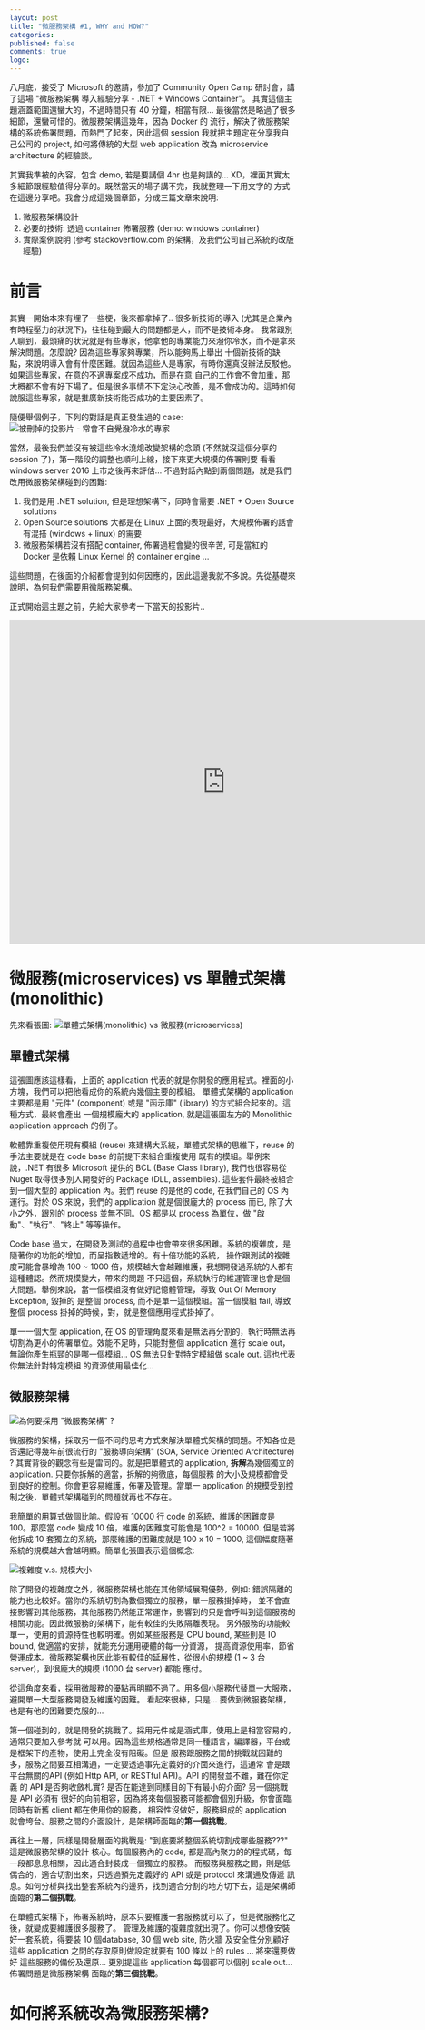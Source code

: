 ```yaml
---
layout: post
title: "微服務架構 #1, WHY and HOW?"
categories:
published: false
comments: true
logo: 
---
```


八月底，接受了 Microsoft 的邀請，參加了 Community Open Camp 研討會，講了這場 "微服務架構 導入經驗分享 - .NET + Windows Container"。
其實這個主題涵蓋範圍還蠻大的，不過時間只有 40 分鐘，相當有限... 最後當然是略過了很多細節，還蠻可惜的。微服務架構這幾年，因為 Docker 的
流行，解決了微服務架構的系統佈署問題，而熱門了起來，因此這個 session 我就把主題定在分享我自己公司的 project, 如何將傳統的大型 web application
改為 microservice architecture 的經驗談。

其實我準被的內容，包含 demo, 若是要講個 4hr 也是夠講的... XD，裡面其實太多細節跟經驗值得分享的。既然當天的場子講不完，我就整理一下用文字的
方式在這邊分享吧。我會分成這幾個章節，分成三篇文章來說明:
1. 微服務架構設計
2. 必要的技術: 透過 container 佈署服務 (demo: windows container)
3. 實際案例說明 (參考 stackoverflow.com 的架構，及我們公司自己系統的改版經驗)

<!--more-->

# 前言

其實一開始本來有埋了一些梗，後來都拿掉了.. 很多新技術的導入 (尤其是企業內有時程壓力的狀況下)，往往碰到最大的問題都是人，而不是技術本身。
我常跟別人聊到，最頭痛的狀況就是有些專家，他拿他的專業能力來潑你冷水，而不是拿來解決問題。怎麼說? 因為這些專家夠專業，所以能夠馬上舉出
十個新技術的缺點，來說明導入會有什麼困難。就因為這些人是專家，有時你還真沒辦法反駁他。如果這些專家，在意的不適專案成不成功，而是在意
自己的工作會不會加重，那大概都不會有好下場了。但是很多事情不下定決心改善，是不會成功的。這時如何說服這些專家，就是推廣新技術能否成功的主要因素了。

隨便舉個例子，下列的對話是真正發生過的 case:
![被刪掉的投影片 - 常會不自覺潑冷水的專家](/wp-content/uploads/2016/09/microservice-slides-03.PNG)

當然，最後我們並沒有被這些冷水澆熄改變架構的念頭 (不然就沒這個分享的 session 了)，第一階段的調整也順利上線，接下來更大規模的佈署則要
看看 windows server 2016 上市之後再來評估... 不過對話內點到兩個問題，就是我們改用微服務架構碰到的困難:
1. 我們是用 .NET solution, 但是理想架構下，同時會需要 .NET + Open Source solutions
2. Open Source solutions 大都是在 Linux 上面的表現最好，大規模佈署的話會有混搭 (windows + linux) 的需要
3. 微服務架構若沒有搭配 container, 佈署過程會變的很辛苦, 可是當紅的 Docker 是依賴 Linux Kernel 的 container engine ...

這些問題，在後面的介紹都會提到如何因應的，因此這邊我就不多說。先從基礎來說明，為何我們需要用微服務架構。

正式開始這主題之前，先給大家參考一下當天的投影片..
<iframe src="http://www.slideshare.net/chickenwu/slideshelf" width="760px" height="570px" frameborder="0" marginwidth="0" marginheight="0" scrolling="no" style="border:none;" allowfullscreen webkitallowfullscreen mozallowfullscreen></iframe>

# 微服務(microservices) vs 單體式架構(monolithic)

先來看張圖:
![單體式架構(monolithic) vs 微服務(microservices)](/wp-content/uploads/2016/09/microservice-slides-06.PNG)


## 單體式架構

這張圖應該這樣看，上面的 application 代表的就是你開發的應用程式。裡面的小方塊，我們可以把他看成你的系統內幾個主要的模組。
單體式架構的 application 主要都是用 "元件" (component) 或是 "函示庫" (library) 的方式組合起來的。這種方式，最終會產出
一個規模龐大的 application, 就是這張圖左方的 Monolithic application approach 的例子。

軟體靠重複使用現有模組 (reuse) 來建構大系統，單體式架構的思維下，reuse 的手法主要就是在 code base 的前提下來組合重複使用
既有的模組。舉例來說，.NET 有很多 Microsoft 提供的 BCL (Base Class library), 我們也很容易從 Nuget 取得很多別人開發好的
Package (DLL, assemblies). 這些套件最終被組合到一個大型的 application 內。我們 reuse 的是他的 code, 在我們自己的 OS 內
運行。對於 OS 來說，我們的 application 就是個很龐大的 process 而已, 除了大小之外，跟別的 process 並無不同。OS 都是以 process
為單位，做 "啟動"、"執行"、"終止" 等等操作。

Code base 過大，在開發及測試的過程中也會帶來很多困難。系統的複雜度，是隨著你的功能的增加，而呈指數遞增的。有十倍功能的系統，
操作跟測試的複雜度可能會暴增為 100 ~ 1000 倍，規模越大會越難維護，我想開發過系統的人都有這種體認。然而規模變大，帶來的問題
不只這個，系統執行的維運管理也會是個大問題。舉例來說，當一個模組沒有做好記憶體管理，導致 Out Of Memory Exception, 毀掉的
是整個 process, 而不是單一這個模組。當一個模組 fail, 導致整個 process 掛掉的時候，對，就是整個應用程式掛掉了。

單一一個大型 application, 在 OS 的管理角度來看是無法再分割的，執行時無法再切割為更小的佈署單位。效能不足時，只能對整個
application 進行 scale out，無論你產生瓶頸的是哪一個模組... OS 無法只針對特定模組做 scale out. 這也代表你無法針對特定模組
的資源使用最佳化...



## 微服務架構

![為何要採用 "微服務架構" ?](/wp-content/uploads/2016/09/microservice-slides-09.png)

微服務的架構，採取另一個不同的思考方式來解決單體式架構的問題。不知各位是否還記得幾年前很流行的 "服務導向架構" (SOA, Service Oriented Architecture) ?
其實背後的觀念有些是雷同的。就是把單體式的 application, **拆解**為幾個獨立的 application. 只要你拆解的適當，拆解的夠徹底，每個服務
的大小及規模都會受到良好的控制。你會更容易維護，佈署及管理。當單一 application 的規模受到控制之後，單體式架構碰到的問題就再也不存在。

我簡單的用算式做個比喻。假設有 10000 行 code 的系統，維護的困難度是 100。那麼當 code 變成 10 倍，維護的困難度可能會是 100^2 = 10000.
但是若將他拆成 10 套獨立的系統，那麼維護的困難度就是 100 x 10 = 1000, 這個幅度隨著系統的規模越大會越明顯。簡單化張圖表示這個概念:

![複雜度 v.s. 規模大小](/wp-content/uploads/2016/09/microservice-slides-09-0.png)

除了開發的複雜度之外，微服務架構也能在其他領域展現優勢，例如: 錯誤隔離的能力也比較好。當你的系統切割為數個獨立的服務，單一服務掛掉時，
並不會直接影響到其他服務，其他服務仍然能正常運作，影響到的只是會呼叫到這個服務的相關功能。因此微服務的架構下，能有較佳的失敗隔離表現。
另外服務的功能較單一，使用的資源特性也較明確。例如某些服務是 CPU bound, 某些則是 IO bound, 做適當的安排，就能充分運用硬體的每一分資源，
提高資源使用率，節省營運成本。微服務架構也因此能有較佳的延展性，從很小的規模 (1 ~ 3 台 server)，到很龐大的規模 (1000 台 server) 都能
應付。

從這角度來看，採用微服務的優點再明顯不過了。用多個小服務代替單一大服務，避開單一大型服務開發及維護的困難。
看起來很棒，只是... 要做到微服務架構，也是有他的困難要克服的... 

第一個碰到的，就是開發的挑戰了。採用元件或是涵式庫，使用上是相當容易的，通常只要加入參考就
可以用。因為這些規格通常是同一種語言，編譯器，平台或是框架下的產物，使用上完全沒有阻礙。但是
服務跟服務之間的挑戰就困難的多，服務之間要互相溝通，一定要透過事先定義好的介面來進行，這通常
會是跟平台無關的API (例如 Http API, or RESTful API)。API 的開發並不難，難在你定義
的 AP**I** 是否夠收斂札實? 是否在能達到同樣目的下有最小的介面? 另一個挑戰是 API 必須有
很好的向前相容，因為將來每個服務可能都會個別升級，你會面臨同時有新舊 client 都在使用你的服務，
相容性沒做好，服務組成的 application 就會垮台。服務之間的介面設計，是架構師面臨的**第一個挑戰**。

再往上一層，同樣是開發層面的挑戰是: "到底要將整個系統切割成哪些服務???" 這是微服務架構的設計
核心。每個服務內的 code, 都是高內聚力的的程式碼，每一段都息息相關，因此適合封裝成一個獨立的服務。
而服務與服務之間，則是低偶合的，適合切割出來，只透過預先定義好的 API 或是 protocol 來溝通及傳遞
訊息。如何分析與找出整套系統內的邊界，找到適合分割的地方切下去，這是架構師面臨的**第二個挑戰**。

在單體式架構下，佈署系統時，原本只要維護一套服務就可以了，但是微服務化之後，就變成要維護很多服務了。
管理及維護的複雜度就出現了。你可以想像安裝好一套系統，得要裝 10 個database, 30 個 web site, 防火牆
及安全性分別顧好這些 application 之間的存取原則做設定就要有 100 條以上的 rules ... 將來還要做好
這些服務的備份及還原... 更別提這些 application 每個都可以個別 scale out... 佈署問題是微服務架構
面臨的**第三個挑戰**。


# 如何將系統改為微服務架構?

